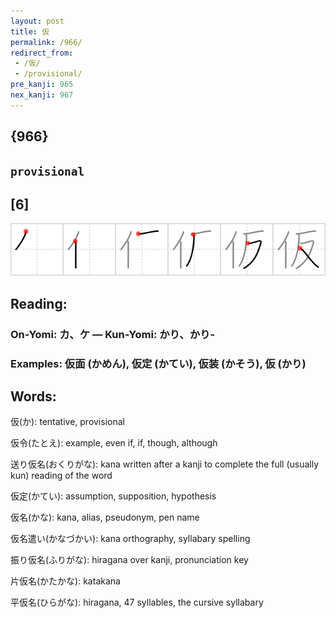 ```yaml
---
layout: post
title: 仮
permalink: /966/
redirect_from:
 - /仮/
 - /provisional/
pre_kanji: 965
nex_kanji: 967
---
```


## {966}

## `provisional`

## [6]

<div class="stroke"><img src="../images/E4BBAE.png" /></div>

## Reading:

### On-Yomi: カ、ケ &mdash; Kun-Yomi: かり、かり-

### Examples: 仮面 (かめん), 仮定 (かてい), 仮装 (かそう), 仮 (かり)

## Words:

仮(か): tentative, provisional

仮令(たとえ): example, even if, if, though, although

送り仮名(おくりがな): kana written after a kanji to complete the full (usually kun) reading of the word

仮定(かてい): assumption, supposition, hypothesis

仮名(かな): kana, alias, pseudonym, pen name

仮名遣い(かなづかい): kana orthography, syllabary spelling

振り仮名(ふりがな): hiragana over kanji, pronunciation key

片仮名(かたかな): katakana

平仮名(ひらがな): hiragana, 47 syllables, the cursive syllabary
